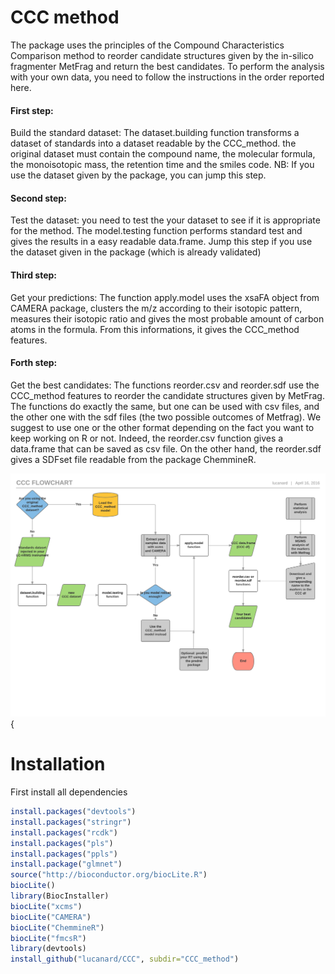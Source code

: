 # CCC method
The package uses the principles of the Compound Characteristics Comparison method to reorder candidate structures given by the in-silico fragmenter MetFrag and return the best candidates. To perform the analysis with your own data, you need to follow the instructions in the order reported here.
#### First step: 
Build the standard dataset: The dataset.building function transforms a dataset of standards into a dataset readable by the CCC_method. the original dataset must contain the compound name, the molecular formula, the monoisotopic mass, the retention time and the smiles code. NB: If you use the dataset given by the package, you can jump this step.
#### Second step:
Test the dataset: you need to test the your dataset to see if it is appropriate for the method. The model.testing function performs standard test and gives the results in a easy readable data.frame. Jump this step if you use the dataset given in the package (which is already validated)
#### Third step:
Get your predictions: The function apply.model uses the xsaFA object from CAMERA package, clusters the m/z according to their isotopic pattern, measures their isotopic ratio and gives the most probable amount of carbon atoms in the formula. From this informations, it gives the CCC_method features.
#### Forth step:
Get the best candidates: The functions reorder.csv and reorder.sdf use the CCC_method features to reorder the candidate structures given by MetFrag. The functions do exactly the same, but one can be used with csv files, and the other one with the sdf files (the two possible outcomes of Metfrag). We suggest to use one or the other format depending on the fact you want to keep working on R or not. Indeed, the reorder.csv function gives a data.frame that can be saved as csv file. On the other hand, the reorder.sdf gives a SDFset file readable from the package ChemmineR. 

![Sample image](https://github.com/lucanard/CCC/blob/master/CCC%20flowchart%20-%20Standard.png "CCC workflow") {

# Installation
First install all dependencies

```R
install.packages("devtools")
install.packages("stringr")
install.packages("rcdk")
install.packages("pls")
install.packages("ppls")
install.package("glmnet")
source("http://bioconductor.org/biocLite.R")
biocLite()
library(BiocInstaller)
biocLite("xcms")
biocLite("CAMERA")
biocLite("ChemmineR")
biocLite("fmcsR")
library(devtools)
install_github("lucanard/CCC", subdir="CCC_method")
```
